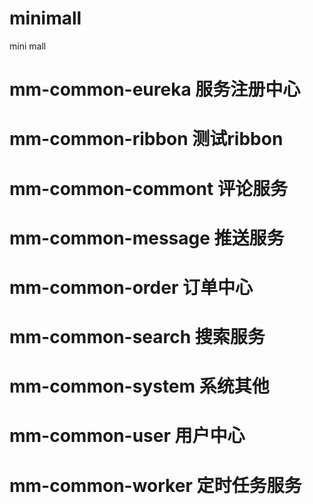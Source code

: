 # minimall
mini mall

# mm-common-eureka 服务注册中心
# mm-common-ribbon 测试ribbon
# mm-common-commont 评论服务
# mm-common-message 推送服务
# mm-common-order 订单中心
# mm-common-search 搜索服务
# mm-common-system 系统其他
# mm-common-user 用户中心
# mm-common-worker 定时任务服务
